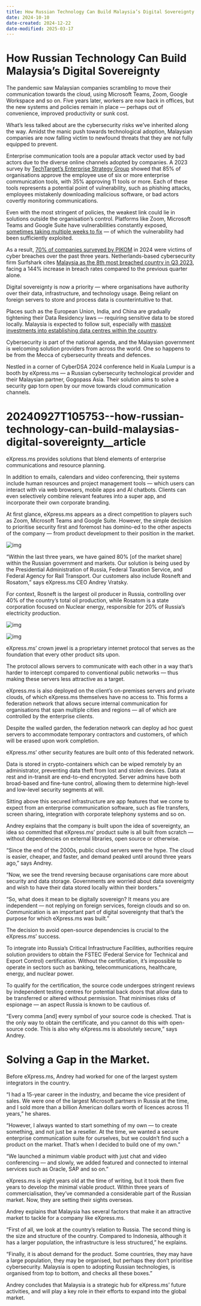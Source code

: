 ```yaml
---
title: How Russian Technology Can Build Malaysia’s Digital Sovereignty
date: 2024-10-10
date-created: 2024-12-22
date-modified: 2025-03-17
---
```


# How Russian Technology Can Build Malaysia’s Digital Sovereignty

The pandemic saw Malaysian companies scrambling to move their communication towards the cloud, using Microsoft Teams, Zoom, Google Workspace and so on. Five years later, workers are now back in offices, but the new systems and policies remain in place — perhaps out of convenience, improved productivity or sunk cost.

What&rsquo;s less talked about are the cybersecurity risks we&rsquo;ve inherited along the way. Amidst the manic push towards technological adoption, Malaysian companies are now falling victim to newfound threats that they are not fully equipped to prevent.

Enterprise communication tools are a popular attack vector used by bad actors due to the diverse online channels adopted by companies. A 2023 survey by [TechTarget&rsquo;s Enterprise Strategy Group](https://research.esg-global.com/reportaction/515201641/Marketing) showed that 85% of organisations approve the employee use of six or more enterprise communication tools, with 35% approving 11 tools or more. Each of these tools represents a potential point of vulnerability, such as phishing attacks, employees mistakenly downloading malicious software, or bad actors covertly monitoring communications.

Even with the most stringent of policies, the weakest link could lie in solutions outside the organisation&rsquo;s control. Platforms like Zoom, Microsoft Teams and Google Suite have vulnerabilities constantly exposed, [sometimes taking multiple weeks to fix](https://www.tomsguide.com/news/zoom-security-privacy-woes) — of which the vulnerability had been sufficiently exploited.

As a result, [70% of companies surveyed by PIKOM](http://www.pikom.org.my/2024/FOCS/PIKOM_Cybersecurity_Report.pdf) in 2024 were victims of cyber breaches over the past three years. Netherlands-based cybersecurity firm Surfshark cites [Malaysia as the 8th most breached country in Q3 2023](https://www.thestar.com.my/tech/tech-news/2023/12/06/cybersecurity-report-ranks-malaysia-as-eighth-most-breached-country-in-q3-2023), facing a 144% increase in breach rates compared to the previous quarter alone.

Digital sovereignty is now a priority — where organisations have authority over their data, infrastructure, and technology usage. Being reliant on foreign servers to store and process data is counterintuitive to that.

Places such as the European Union, India, and China are gradually tightening their Data Residency laws — requiring sensitive data to be stored locally. Malaysia is expected to follow suit, especially with [massive investments into establishing data centres within the country](https://soyacincau.com/2024/10/02/oracle-cloud-region-malaysia-multi-billion-investment/).

Cybersecurity is part of the national agenda, and the Malaysian government is welcoming solution providers from across the world. One so happens to be from the Mecca of cybersecurity threats and defences.

Nestled in a corner of CyberDSA 2024 conference held in Kuala Lumpur is a booth by eXpress.ms — a Russian cybersecurity technological provider and their Malaysian partner, Gogopass Asia. Their solution aims to solve a security gap torn open by our move towards cloud communication channels.

# 20240927T105753--how-russian-technology-can-build-malaysias-digital-sovereignty__article

eXpress.ms provides solutions that blend elements of enterprise communications and resource planning.

In addition to emails, calendars and video conferencing, their systems include human resources and project management tools — which users can interact with via web browsers, mobile apps and AI chatbots. Clients can even selectively combine relevant features into a super app, and incorporate their own corporate branding.

At first glance, eXpress.ms appears as a direct competition to players such as Zoom, Microsoft Teams and Google Suite. However, the simple decision to prioritise security first and foremost has domino-ed to the other aspects of the company — from product development to their position in the market.

![img](https://cothinking-hugo.pages.dev/media/_Andrey-Vratskiy_Profile.jpg)

“Within the last three years, we have gained 80% [of the market share] within the Russian government and markets. Our solution is being used by the Presidential Administration of Russia, Federal Taxation Service, and Federal Agency for Rail Transport. Our customers also include Rosneft and Rosatom,” says eXpress.ms CEO Andrey Vratsky.

For context, Rosneft is the largest oil producer in Russia, controlling over 40% of the country&rsquo;s total oil production, while Rosatom is a state corporation focused on Nuclear energy, responsible for 20% of Russia’s electricity production.

![img](https://cothinking-hugo.pages.dev/media/_Screenshot_2.jpeg)

![img](https://cothinking-hugo.pages.dev/media/_Screenshot_1.jpeg)

eXpress.ms&rsquo; crown jewel is a proprietary internet protocol that serves as the foundation that every other product sits upon.

The protocol allows servers to communicate with each other in a way that&rsquo;s harder to intercept compared to conventional public networks — thus making these servers less attractive as a target.

eXpress.ms is also deployed on the client&rsquo;s on-premises servers and private clouds, of which eXpress.ms themselves have no access to. This forms a federation network that allows secure internal communication for organisations that span multiple cities and regions — all of which are controlled by the enterprise clients.

Despite the walled garden, the federation network can deploy ad hoc guest servers to accommodate temporary contractors and customers, of which will be erased upon work completion.

eXpress.ms’ other security features are built onto of this federated network.

Data is stored in crypto-containers which can be wiped remotely by an administrator, preventing data theft from lost and stolen devices. Data at rest and in-transit are end-to-end encrypted. Server admins have both broad-based and fine-tune control, allowing them to determine high-level and low-level security segments at will.

Sitting above this secured infrastructure are app features that we come to expect from an enterprise communication software, such as file transfers, screen sharing, integration with corporate telephony systems and so on.

Andrey explains that the company is built upon the idea of sovereignty, an idea so committed that eXpress.ms&rsquo; product suite is all built from scratch — without dependencies on external libraries, open source or otherwise.

&ldquo;Since the end of the 2000s, public cloud servers were the hype. The cloud is easier, cheaper, and faster, and demand peaked until around three years ago,&rdquo; says Andrey.

&ldquo;Now, we see the trend reversing because organisations care more about security and data storage. Governments are worried about data sovereignty and wish to have their data stored locally within their borders.&rdquo;

&ldquo;So, what does it mean to be digitally sovereign? It means you are independent — not replying on foreign services, foreign clouds and so on. Communication is an important part of digital sovereignty that that&rsquo;s the purpose for which eXpress.ms was built.&rdquo;

The decision to avoid open-source dependencies is crucial to the eXpress.ms&rsquo; success.

To integrate into Russia&rsquo;s Critical Infrastructure Facilities, authorities require solution providers to obtain the FSTEC (Federal Service for Technical and Export Control) certification. Without the certification, it&rsquo;s impossible to operate in sectors such as banking, telecommunications, healthcare, energy, and nuclear power.

To qualify for the certification, the source code undergoes stringent reviews by independent testing centres for potential back doors that allow data to be transferred or altered without permission. That minimises risks of espionage — an aspect Russia is known to be cautious of.

&ldquo;Every comma [and] every symbol of your source code is checked. That is the only way to obtain the certificate, and you cannot do this with open-source code. This is also why eXpress.ms is absolutely secure,&rdquo; says Andrey.

# Solving a Gap in the Market.

Before eXpress.ms, Andrey had worked for one of the largest system integrators in the country.

&ldquo;I had a 15-year career in the industry, and became the vice president of sales. We were one of the largest Microsoft partners in Russia at the time, and I sold more than a billion American dollars worth of licences across 11 years,&rdquo; he shares.

&ldquo;However, I always wanted to start something of my own — to create something, and not just be a reseller. At the time, we wanted a secure enterprise communication suite for ourselves, but we couldn&rsquo;t find such a product on the market. That&rsquo;s when I decided to build one of my own.&rdquo;

&ldquo;We launched a minimum viable product with just chat and video conferencing — and slowly, we added featured and connected to internal services such as Oracle, SAP and so on.&rdquo;

eXpress.ms is eight years old at the time of writing, but it took them five years to develop the minimal viable product. Within three years of commercialisation, they&rsquo;ve commanded a considerable part of the Russian market. Now, they are setting their sights overseas.

Andrey explains that Malaysia has several factors that make it an attractive market to tackle for a company like eXpress.ms.

&ldquo;First of all, we look at the country&rsquo;s relation to Russia. The second thing is the size and structure of the country. Compared to Indonesia, although it has a larger population, the infrastructure is less structured,&rdquo; he explains.

&ldquo;Finally, it is about demand for the product. Some countries, they may have a large population, they may be organised, but perhaps they don&rsquo;t prioritise cybersecurity. Malaysia is open to adopting Russian technologies, is organised from top to bottom, and checks all these boxes.&rdquo;

Andrey concludes that Malaysia is a strategic hub for eXpress.ms&rsquo; future activities, and will play a key role in their efforts to expand into the global market.
